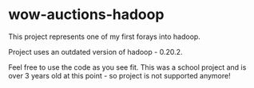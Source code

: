 # wow-auctions-hadoop

This project represents one of my first forays into hadoop.

Project uses an outdated version of hadoop  - 0.20.2.

Feel free to use the code as you see fit. This was a school project and is over 3 years old at this point - so project is not supported anymore!


